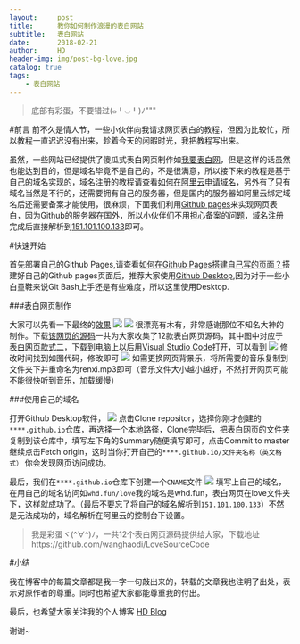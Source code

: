 ```yaml
---
layout:     post
title:      教你如何制作浪漫的表白网站
subtitle:   表白网站
date:       2018-02-21
author:     HD
header-img: img/post-bg-love.jpg
catalog: true
tags:
    - 表白网站
---
```



>底部有彩蛋，不要错过(๑╹◡╹)ﾉ"""

#前言
前不久是情人节，一些小伙伴向我请求网页表白的教程，但因为比较忙，所以教程一直迟迟没有出来，趁着今天的闲暇时光，我把教程写出来。

虽然，一些网站已经提供了傻瓜式表白网页制作如[我要表白网][1]，但是这样的话虽然也能达到目的，但是域名毕竟不是自己的，不是很满意，所以接下来的教程是基于自己的域名实现的，域名注册的教程请查看[如何在阿里云申请域名][2]，另外有了只有域名当然是不行的，还需要拥有自己的服务器，但是国内的服务器如阿里云绑定域名后还需要备案才能使用，很麻烦，下面我们利用[Github pages][3]来实现网页表白，因为Github的服务器在国外，所以小伙伴们不用担心备案的问题，域名注册完成后直接解析到[151.101.100.133][4]即可。

#快速开始

首先部署自己的Github Pages,请查看[如何在Github Pages搭建自己写的页面？][5]搭建好自己的Github pages页面后，推荐大家使用[Github Desktop][6],因为对于一些小白童鞋来说Git Bash上手还是有些难度，所以这里使用Desktop.

###表白网页制作

大家可以先看一下最终的[效果][7]
![][8]
![][9]
很漂亮有木有，非常感谢那位不知名大神的制作。下载[该网页的源码][10]一共为大家收集了12款表白网页源码，其中图中对应于[表白网页款式二][11]，下载到电脑上以后用[Visual Studio Code][12]打开，可以看到
![][13]
修改时间找到如图代码，修改即可
![][14]
如需更换网页背景乐，将所需要的音乐复制到文件夹下并重命名为renxi.mp3即可（音乐文件大小越小越好，不然打开网页可能不能很快听到音乐，加载缓慢）

###使用自己的域名

打开Github Desktop软件，
![][15]
点击Clone repositor，选择你刚才创建的`****.github.io`仓库，再选择一个本地路径，Clone完毕后，把表白网页的文件夹复制到该仓库中，填写左下角的Summary随便填写即可，点击Commit to master 继续点击Fetch origin，这时当你打开自己的`****.github.io/文件夹名称（英文格式）`
你会发现网页访问成功。

最后，我们在`****.github.io`仓库下创建一个`CNAME`文件
![][16]
填写上自己的域名，在用自己的域名访问如`whd.fun/love`我的域名是whd.fun，表白网页在love文件夹下，这样就成功了。（最后不要忘了将自己的域名解析到`151.101.100.133`）不然是无法成功的，域名解析在阿里云的控制台下设置。

> 我是彩蛋ヾ(^∀^)ﾉ，一共12个表白网页源码提供给大家，下载地址https://github.com/wanghaodi/LoveSourceCode


#小结

我在博客中的每篇文章都是我一字一句敲出来的，转载的文章我也注明了出处，表示对原作者的尊重。同时也希望大家都能尊重我的付出。

最后，也希望大家关注我的个人博客 [HD Blog][17]

谢谢~


  [1]: http://www.51bbw.cn/
  [2]: https://jingyan.baidu.com/article/39810a239b14f5b636fda622.html
  [3]: https://pages.github.com/36fda622.html
  [4]: http://151.101.100.133
  [5]: https://www.cnblogs.com/lijiayi/p/githubpages.html
  [6]: https://desktop.github.com/
  [7]: http://whd.fun/love
  [8]: http://ww1.sinaimg.cn/large/6712cbb1ly1foo8xav9zuj221q180dgh.jpg
  [9]: http://ww1.sinaimg.cn/large/6712cbb1ly1foo8yu6hljj221q180e81.jpg
  [10]: https://github.com/wanghaodi/LoveSourceCode
  [11]: https://github.com/wanghaodi/LoveSourceCode/tree/master/%E8%A1%A8%E7%99%BD%E7%BD%91%E9%A1%B5%E6%AC%BE%E5%BC%8F%E4%BA%8C%E6%BA%90%E7%A0%81
  [12]: https://code.visualstudio.com/
  [13]: http://ww1.sinaimg.cn/large/6712cbb1ly1foo9fshb0ij21se0uggsg.jpg
  [14]: http://ww1.sinaimg.cn/large/6712cbb1ly1foo9gnbv99j21dt0o0q5r.jpg
  [15]: http://ww1.sinaimg.cn/large/6712cbb1ly1foo9qa64ixj21480rq0x2.jpg
  [16]: http://ww1.sinaimg.cn/large/6712cbb1ly1foo9z8d5boj239m0sqwm9.jpg
  [17]: http://whd.fun
